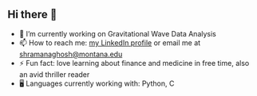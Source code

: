 ## Hi there 👋

- 🔭 I’m currently working on Gravitational Wave Data Analysis
- 📫 How to reach me: [my LinkedIn profile](www.linkedin.com/in/shramana-ghosh-816b04241) or email me at shramanaghosh@montana.edu
- ⚡ Fun fact: love learning about finance and medicine in free time, also an avid thriller reader
- 🖥  Languages currently working with: Python, C

